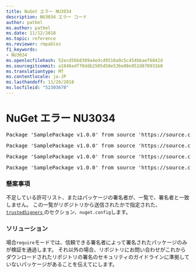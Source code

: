 ```yaml
---
title: NuGet エラー NU3034
description: NU3034 エラー コード
author: patbel
ms.author: patbel
ms.date: 11/12/2018
ms.topic: reference
ms.reviewer: rmpablos
f1_keywords:
- NU3034
ms.openlocfilehash: 52ecd56b8389a4edcd9510a9c5c454bbaef6842d
ms.sourcegitcommit: a1846edf70ddb2505d58e536e08e952d870931b0
ms.translationtype: MT
ms.contentlocale: ja-JP
ms.lasthandoff: 11/26/2018
ms.locfileid: "52303678"
---
```

# <a name="nuget-error-nu3034"></a>NuGet エラー NU3034

<pre>Package 'SamplePackage v1.0.0' from source 'https://source.com/index.json': signatureValidationMode is set to require, so packages are allowed only if signed by trusted signers; however, no trusted signers were specified.</pre>
<pre>Package 'SamplePackage v1.0.0' from source 'https://source.com/index.json': The package signature certificate fingerprint does not match any certificate fingerprint in the allow list.</pre>
<pre>Package 'SamplePackage v1.0.0' from source 'https://source.com/index.json': This repository indicated that all its packages are repository signed; however, it listed no signing certificates.</pre>
<pre>Package 'SamplePackage v1.0.0' from source 'https://source.com/index.json': This package was not repository signed with a certificate listed by this repository.</pre>

### <a name="issue"></a>懸案事項

不足している許可リスト、またはパッケージの署名者が、一覧で、署名者と一致しません。 この一覧がリポジトリから送信されたかで指定された、 [ `trustedSigners` ](../nuget-config-file.md#trustedsigners-section)のセクション、`nuget.config`します。

### <a name="solution"></a>ソリューション

場合`require`モードでは、信頼できる署名者によって署名されたパッケージのみが検証を通過します。 それ以外の場合、リポジトリにお問い合わせがこれからダウンロードされたリポジトリの署名のセキュリティのガイドラインに準拠していないパッケージがあることを伝えてにします。